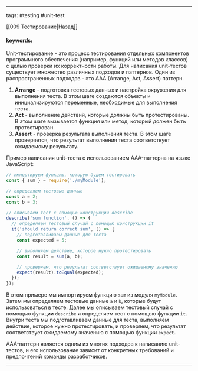 ____

tags: #testing #unit-test

[[009 Тестирование|Назад]]

#### keywords:

Unit-тестирование - это процесс тестирования отдельных компонентов программного обеспечения (например, функций или методов классов) с целью проверки их корректности работы. 
Для написания unit-тестов существует множество различных подходов и паттернов. Один из распространенных подходов - это AAA (Arrange, Act, Assert) паттерн.

1. **Arrange** - подготовка тестовых данных и настройка окружения для выполнения теста. В этом шаге создаются объекты и инициализируются переменные, необходимые для выполнения теста.
2. **Act** - выполнение действий, которые должны быть протестированы. В этом шаге вызывается функция или метод, который должен быть протестирован.
3. **Assert** - проверка результата выполнения теста. В этом шаге проверяется, что результат выполнения теста соответствует ожидаемому результату.

Пример написания unit-теста с использованием AAA-паттерна на языке JavaScript:

```jsx
// импортируем функцию, которую будем тестировать
const { sum } = require('./myModule');

// определяем тестовые данные
const a = 2;
const b = 3;

// описываем тест с помощью конструкции describe
describe('sum function', () => {
  // определяем тестовый случай с помощью конструкции it
  it('should return correct sum', () => {
    // подготавливаем данные для теста
    const expected = 5;

    // выполняем действие, которое нужно протестировать
    const result = sum(a, b);

    // проверяем, что результат соответствует ожидаемому значению
    expect(result).toEqual(expected);
  });
});
```

В этом примере мы импортируем функцию `sum` из модуля `myModule`. Затем мы определяем тестовые данные `a` и `b`, которые будут использоваться в тесте. Далее мы описываем тестовый случай с помощью функции `describe` и определяем тест с помощью функции `it`. Внутри теста мы подготавливаем данные для теста, выполняем действие, которое нужно протестировать, и проверяем, что результат соответствует ожидаемому значению с помощью функции `expect`.

AAA-паттерн является одним из многих подходов к написанию unit-тестов, и его использование зависит от конкретных требований и предпочтений команды разработчиков.

_____
